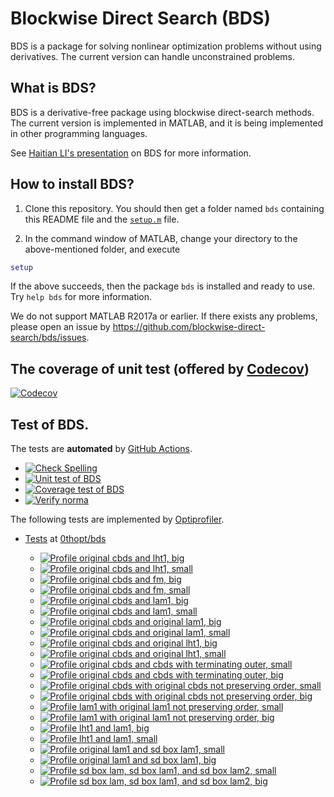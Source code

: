 # Blockwise Direct Search (BDS)

BDS is a package for solving nonlinear optimization problems without using derivatives. The current version can handle unconstrained problems. 

## What is BDS?

BDS is a derivative-free package using blockwise direct-search methods. The current version is implemented in MATLAB, and it is being implemented in other programming languages.

See [Haitian LI's presentation](https://lht97.github.io/documents/DFOS2024.pdf) on BDS for more information.

## How to install BDS?

1. Clone this repository. You should then get a folder named `bds` containing this README file and the
[`setup.m`](https://github.com/blockwise-direct-search/bds/blob/main/setup.m) file.

2. In the command window of MATLAB, change your directory to the above-mentioned folder, and execute

```matlab
setup
```

If the above succeeds, then the package `bds` is installed and ready to use. Try `help bds` for more information.

We do not support MATLAB R2017a or earlier. If there exists any problems, please open an issue by
https://github.com/blockwise-direct-search/bds/issues.

## The coverage of unit test (offered by [Codecov](https://about.codecov.io/))

[![Codecov](https://img.shields.io/codecov/c/github/blockwise-direct-search/bds?style=for-the-badge&logo=codecov)](https://app.codecov.io/github/blockwise-direct-search/bds)

## Test of BDS.
The tests are **automated** by [GitHub Actions](https://docs.github.com/en/actions).
- [![Check Spelling](https://github.com/blockwise-direct-search/bds/actions/workflows/spelling.yml/badge.svg)](https://github.com/blockwise-direct-search/bds/actions/workflows/spelling.yml)
- [![Unit test of BDS](https://github.com/blockwise-direct-search/bds/actions/workflows/unit_test.yml/badge.svg)](https://github.com/blockwise-direct-search/bds/actions/workflows/unit_test.yml)
- [![Coverage test of BDS](https://github.com/blockwise-direct-search/bds/actions/workflows/unit_test_coverage.yml/badge.svg)](https://github.com/blockwise-direct-search/bds/actions/workflows/unit_test_coverage.yml)
- [![Verify norma](https://github.com/zeroth-order-optimization/bds/actions/workflows/verify_norma.yml/badge.svg)](https://github.com/zeroth-order-optimization/bds/actions/workflows/verify_norma.yml)

The following tests are implemented by [Optiprofiler](https://github.com/optiprofiler/optiprofiler).
    
- [Tests](https://github.com/0thopt/bds/actions) at [0thopt/bds](https://github.com/0thopt/bds)

    - [![Profile original cbds and lht1, big](https://github.com/0thopt/bds/actions/workflows/profile_orig_cbds_lht1_big.yml/badge.svg)](https://github.com/0thopt/bds/actions/workflows/profile_orig_cbds_lht1_big.yml)
    - [![Profile original cbds and lht1, small](https://github.com/0thopt/bds/actions/workflows/profile_orig_cbds_lht1_small.yml/badge.svg)](https://github.com/0thopt/bds/actions/workflows/profile_orig_cbds_lht1_small.yml)
    - [![Profile original cbds and fm, big](https://github.com/0thopt/bds/actions/workflows/profile_orig_cbds_fm_big.yml/badge.svg)](https://github.com/0thopt/bds/actions/workflows/profile_orig_cbds_fm_big.yml)
    - [![Profile original cbds and fm, small](https://github.com/0thopt/bds/actions/workflows/profile_orig_cbds_fm_small.yml/badge.svg)](https://github.com/0thopt/bds/actions/workflows/profile_orig_cbds_fm_small.yml)
    - [![Profile original cbds and lam1, big](https://github.com/0thopt/bds/actions/workflows/profile_orig_cbds_lam1_big.yml/badge.svg)](https://github.com/0thopt/bds/actions/workflows/profile_orig_cbds_lam1_big.yml)
    - [![Profile original cbds and lam1, small](https://github.com/0thopt/bds/actions/workflows/profile_orig_cbds_lam1_small.yml/badge.svg)](https://github.com/0thopt/bds/actions/workflows/profile_orig_cbds_lam1_small.yml)
    - [![Profile original cbds and original lam1, big](https://github.com/0thopt/bds/actions/workflows/profile_orig_cbds_orig_lam1_big.yml/badge.svg)](https://github.com/0thopt/bds/actions/workflows/profile_orig_cbds_orig_lam1_big.yml)
    - [![Profile original cbds and original lam1, small](https://github.com/0thopt/bds/actions/workflows/profile_orig_cbds_orig_lam1_small.yml/badge.svg)](https://github.com/0thopt/bds/actions/workflows/profile_orig_cbds_orig_lam1_small.yml)
    - [![Profile original cbds and original lht1, big](https://github.com/0thopt/bds/actions/workflows/profile_orig_cbds_orig_lht1_big.yml/badge.svg)](https://github.com/0thopt/bds/actions/workflows/profile_orig_cbds_orig_lht1_big.yml)
    - [![Profile original cbds and original lht1, small](https://github.com/0thopt/bds/actions/workflows/profile_orig_cbds_orig_lht1_small.yml/badge.svg)](https://github.com/0thopt/bds/actions/workflows/profile_orig_cbds_orig_lht1_small.yml)
    - [![Profile original cbds and cbds with terminating outer, small](https://github.com/0thopt/bds/actions/workflows/profile_orig_cbds_orig_cbds_terminate_outer_small.yml/badge.svg)](https://github.com/0thopt/bds/actions/workflows/profile_orig_cbds_orig_cbds_terminate_outer_small.yml)
    - [![Profile original cbds and cbds with terminating outer, big](https://github.com/0thopt/bds/actions/workflows/profile_orig_cbds_orig_cbds_terminate_outer_big.yml/badge.svg)](https://github.com/0thopt/bds/actions/workflows/profile_orig_cbds_orig_cbds_terminate_outer_big.yml)
    - [![Profile original cbds with original cbds not preserving order, small](https://github.com/0thopt/bds/actions/workflows/profile_orig_cbds_orig_cbds_not_preserve_order_small.yml/badge.svg)](https://github.com/0thopt/bds/actions/workflows/profile_orig_cbds_orig_cbds_not_preserve_order_small.yml)
    - [![Profile original cbds with original cbds not preserving order, big](https://github.com/0thopt/bds/actions/workflows/profile_orig_cbds_orig_cbds_not_preserve_order_big.yml/badge.svg)](https://github.com/0thopt/bds/actions/workflows/profile_orig_cbds_orig_cbds_not_preserve_order_big.yml)
    - [![Profile lam1 with original lam1 not preserving order, small](https://github.com/0thopt/bds/actions/workflows/profile_lam1_orig_lam1_not_preserve_order_small.yml/badge.svg)](https://github.com/0thopt/bds/actions/workflows/profile_lam1_orig_lam1_not_preserve_order_small.yml)
    - [![Profile lam1 with original lam1 not preserving order, big](https://github.com/0thopt/bds/actions/workflows/profile_lam1_orig_lam1_not_preserve_order_big.yml/badge.svg)](https://github.com/0thopt/bds/actions/workflows/profile_lam1_orig_lam1_not_preserve_order_big.yml)
    - [![Profile lht1 and lam1, big](https://github.com/0thopt/bds/actions/workflows/profile_lht1_lam1_big.yml/badge.svg)](https://github.com/0thopt/bds/actions/workflows/profile_lht1_lam1_big.yml)
    - [![Profile lht1 and lam1, small](https://github.com/0thopt/bds/actions/workflows/profile_lht1_lam1_small.yml/badge.svg)](https://github.com/0thopt/bds/actions/workflows/profile_lht1_lam1_small.yml)
    - [![Profile original lam1 and sd box lam1, small](https://github.com/0thopt/bds/actions/workflows/profile_orig_lam1_sd_box_lam1_small.yml/badge.svg)](https://github.com/0thopt/bds/actions/workflows/profile_orig_lam1_sd_box_lam1_small.yml)
    - [![Profile original lam1 and sd box lam1, big](https://github.com/0thopt/bds/actions/workflows/profile_orig_lam1_sd_box_lam1_big.yml/badge.svg)](https://github.com/0thopt/bds/actions/workflows/profile_orig_lam1_sd_box_lam1_big.yml)
    - [![Profile sd box lam, sd box lam1, and sd box lam2, small](https://github.com/0thopt/bds/actions/workflows/profile_sd_box_lam_sd_box_lam1_sd_box_lam2_small.yml/badge.svg)](https://github.com/0thopt/bds/actions/workflows/profile_sd_box_lam_sd_box_lam1_sd_box_lam2_small.yml)
    - [![Profile sd box lam, sd box lam1, and sd box lam2, big](https://github.com/0thopt/bds/actions/workflows/profile_sd_box_lam_sd_box_lam1_sd_box_lam2_big.yml/badge.svg)](https://github.com/0thopt/bds/actions/workflows/profile_sd_box_lam_sd_box_lam1_sd_box_lam2_big.yml)